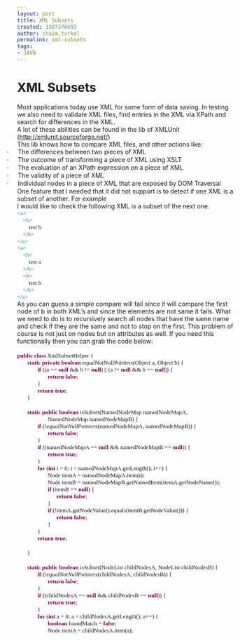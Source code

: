```yaml
---
layout: post
title: XML Subsets
created: 1387376693
author: chaim.turkel
permalink: xml-subsets
tags:
- JAVA
---
```

<h1>
XML Subsets<o:p></o:p></h1>
<div class="MsoNormal">
Most applications today use XML for some form of data
saving. In testing we also need to validate XML files, find entries in the XML
via XPath and search for differences in the XML.<o:p></o:p></div>
<div class="MsoNormal">
A lot of these abilities can be found in the lib of XMLUnit
(<a href="http://xmlunit.sourceforge.net/">http://xmlunit.sourceforge.net/</a>)<o:p></o:p></div>
<div class="MsoNormal">
This lib knows how to compare XML files, and other actions
like:<o:p></o:p></div>
<div class="MsoListParagraphCxSpFirst" style="mso-list: l0 level1 lfo1; text-indent: -.25in;">
<!--[if !supportLists]--><span style="font-family: Symbol; mso-bidi-font-family: Symbol; mso-fareast-font-family: Symbol;">·<span style="font-family: 'Times New Roman'; font-size: 7pt;">&nbsp;&nbsp;&nbsp;&nbsp;&nbsp;&nbsp;&nbsp;&nbsp;
</span></span><!--[endif]--><span dir="LTR"></span>The differences between two
pieces of XML<o:p></o:p></div>
<div class="MsoListParagraphCxSpMiddle" style="mso-list: l0 level1 lfo1; text-indent: -.25in;">
<!--[if !supportLists]--><span style="font-family: Symbol; mso-bidi-font-family: Symbol; mso-fareast-font-family: Symbol;">·<span style="font-family: 'Times New Roman'; font-size: 7pt;">&nbsp;&nbsp;&nbsp;&nbsp;&nbsp;&nbsp;&nbsp;&nbsp;
</span></span><!--[endif]--><span dir="LTR"></span>The outcome of transforming
a piece of XML using XSLT<o:p></o:p></div>
<div class="MsoListParagraphCxSpMiddle" style="mso-list: l0 level1 lfo1; text-indent: -.25in;">
<!--[if !supportLists]--><span style="font-family: Symbol; mso-bidi-font-family: Symbol; mso-fareast-font-family: Symbol;">·<span style="font-family: 'Times New Roman'; font-size: 7pt;">&nbsp;&nbsp;&nbsp;&nbsp;&nbsp;&nbsp;&nbsp;&nbsp;
</span></span><!--[endif]--><span dir="LTR"></span>The evaluation of an XPath
expression on a piece of XML<o:p></o:p></div>
<div class="MsoListParagraphCxSpMiddle" style="mso-list: l0 level1 lfo1; text-indent: -.25in;">
<!--[if !supportLists]--><span style="font-family: Symbol; mso-bidi-font-family: Symbol; mso-fareast-font-family: Symbol;">·<span style="font-family: 'Times New Roman'; font-size: 7pt;">&nbsp;&nbsp;&nbsp;&nbsp;&nbsp;&nbsp;&nbsp;&nbsp;
</span></span><!--[endif]--><span dir="LTR"></span>The validity of a piece of
XML<o:p></o:p></div>
<div class="MsoListParagraphCxSpLast" style="mso-list: l0 level1 lfo1; text-indent: -.25in;">
<!--[if !supportLists]--><span style="font-family: Symbol; mso-bidi-font-family: Symbol; mso-fareast-font-family: Symbol;">·<span style="font-family: 'Times New Roman'; font-size: 7pt;">&nbsp;&nbsp;&nbsp;&nbsp;&nbsp;&nbsp;&nbsp;&nbsp;
</span></span><!--[endif]--><span dir="LTR"></span>Individual nodes in a piece
of XML that are exposed by DOM Traversal<o:p></o:p></div>
<div class="MsoNormal">
One feature that I needed that it did not support is to
detect if one XML is a subset of another. For example<o:p></o:p></div>
<div class="MsoNormal">
I would like to check the following XML is a subset of the
next one.<o:p></o:p></div>
<div class="MsoNormal" style="margin-bottom: 0.0001pt;">
<span style="color: teal; font-family: Consolas; font-size: 10.0pt;">&lt;</span><span style="color: #3f7f7f; font-family: Consolas; font-size: 10.0pt;">a</span><span style="color: teal; font-family: Consolas; font-size: 10.0pt;">&gt;</span><span style="font-family: Consolas; font-size: 10.0pt;"><o:p></o:p></span></div>
<div class="MsoNormal" style="margin-bottom: 0.0001pt;">
<span style="font-family: Consolas; font-size: 10pt;">&nbsp;&nbsp;&nbsp;
</span><span style="color: teal; font-family: Consolas; font-size: 10.0pt;">&lt;</span><span style="color: #3f7f7f; font-family: Consolas; font-size: 10.0pt;">b</span><span style="color: teal; font-family: Consolas; font-size: 10.0pt;">&gt;</span><span style="font-family: Consolas; font-size: 10.0pt;"><o:p></o:p></span></div>
<div class="MsoNormal" style="margin-bottom: 0.0001pt;">
<span style="font-family: Consolas; font-size: 10pt;">&nbsp;&nbsp;&nbsp;&nbsp;&nbsp;&nbsp;&nbsp;
test b</span><span style="font-family: Consolas; font-size: 10.0pt;"><o:p></o:p></span></div>
<div class="MsoNormal" style="margin-bottom: 0.0001pt;">
<span style="font-family: Consolas; font-size: 10pt;">&nbsp;&nbsp;&nbsp;
</span><span style="color: teal; font-family: Consolas; font-size: 10.0pt;">&lt;/</span><span style="color: #3f7f7f; font-family: Consolas; font-size: 10.0pt;">b</span><span style="color: teal; font-family: Consolas; font-size: 10.0pt;">&gt;</span><span style="font-family: Consolas; font-size: 10.0pt;"><o:p></o:p></span></div>
<div class="MsoNormal">
<span style="color: teal; font-family: Consolas; font-size: 10.0pt; line-height: 115%;">&lt;/</span><span style="color: #3f7f7f; font-family: Consolas; font-size: 10.0pt; line-height: 115%;">a</span><span style="color: teal; font-family: Consolas; font-size: 10.0pt; line-height: 115%;">&gt;<o:p></o:p></span></div>
<div class="MsoNormal" style="margin-bottom: 0.0001pt;">
<span style="color: teal; font-family: Consolas; font-size: 10.0pt;">&lt;</span><span style="color: #3f7f7f; font-family: Consolas; font-size: 10.0pt;">a</span><span style="color: teal; font-family: Consolas; font-size: 10.0pt;">&gt;</span><span style="font-family: Consolas; font-size: 10.0pt;"><o:p></o:p></span></div>
<div class="MsoNormal" style="margin-bottom: 0.0001pt;">
<span style="font-family: Consolas; font-size: 10pt;">&nbsp;&nbsp;&nbsp;
</span><span style="color: teal; font-family: Consolas; font-size: 10.0pt;">&lt;</span><span style="color: #3f7f7f; font-family: Consolas; font-size: 10.0pt;">b</span><span style="color: teal; font-family: Consolas; font-size: 10.0pt;">&gt;</span><span style="font-family: Consolas; font-size: 10.0pt;"><o:p></o:p></span></div>
<div class="MsoNormal" style="margin-bottom: 0.0001pt;">
<span style="font-family: Consolas; font-size: 10pt;">&nbsp;&nbsp;&nbsp;&nbsp;&nbsp;&nbsp;&nbsp;
test a</span><span style="font-family: Consolas; font-size: 10.0pt;"><o:p></o:p></span></div>
<div class="MsoNormal" style="margin-bottom: 0.0001pt;">
<span style="font-family: Consolas; font-size: 10pt;">&nbsp;&nbsp;&nbsp;
</span><span style="color: teal; font-family: Consolas; font-size: 10.0pt;">&lt;/</span><span style="color: #3f7f7f; font-family: Consolas; font-size: 10.0pt;">b</span><span style="color: teal; font-family: Consolas; font-size: 10.0pt;">&gt;</span><span style="font-family: Consolas; font-size: 10.0pt;"><o:p></o:p></span></div>
<div class="MsoNormal" style="margin-bottom: 0.0001pt;">
<span style="font-family: Consolas; font-size: 10pt;">&nbsp;&nbsp;&nbsp;
</span><span style="color: teal; font-family: Consolas; font-size: 10.0pt;">&lt;</span><span style="color: #3f7f7f; font-family: Consolas; font-size: 10.0pt;">b</span><span style="color: teal; font-family: Consolas; font-size: 10.0pt;">&gt;</span><span style="font-family: Consolas; font-size: 10.0pt;"><o:p></o:p></span></div>
<div class="MsoNormal" style="margin-bottom: 0.0001pt;">
<span style="font-family: Consolas; font-size: 10pt;">&nbsp;&nbsp;&nbsp;&nbsp;&nbsp;&nbsp;&nbsp;
test b</span><span style="font-family: Consolas; font-size: 10.0pt;"><o:p></o:p></span></div>
<div class="MsoNormal" style="margin-bottom: 0.0001pt;">
<span style="font-family: Consolas; font-size: 10pt;">&nbsp;&nbsp;&nbsp;
</span><span style="color: teal; font-family: Consolas; font-size: 10.0pt;">&lt;/</span><span style="color: #3f7f7f; font-family: Consolas; font-size: 10.0pt;">b</span><span style="color: teal; font-family: Consolas; font-size: 10.0pt;">&gt;</span><span style="font-family: Consolas; font-size: 10.0pt;"><o:p></o:p></span></div>
<div class="MsoNormal">
<span style="color: teal; font-family: Consolas; font-size: 10.0pt; line-height: 115%;">&lt;/</span><span style="color: #3f7f7f; font-family: Consolas; font-size: 10.0pt; line-height: 115%;">a</span><span style="color: teal; font-family: Consolas; font-size: 10.0pt; line-height: 115%;">&gt;<o:p></o:p></span></div>
<div class="MsoNormal">
As you can guess a simple compare will fail since it will
compare the first node of b in both XML’s and since the elements are not same
it fails. What we need to do is to recursively search all nodes that have the
same name and check if they are the same and not to stop on the first. This
problem of course is not just on nodes but on attributes as well. If you need
this functionally then you can grab the code below:<o:p></o:p></div>
<div class="MsoNormal">
<br /></div>
<div class="MsoNormal" style="margin-bottom: 0.0001pt;">
<b><span style="color: #7f0055; font-family: Consolas; font-size: 10.0pt;">public</span></b><span style="font-family: Consolas; font-size: 10pt;"> </span><b><span style="color: #7f0055; font-family: Consolas; font-size: 10.0pt;">class</span></b><span style="font-family: Consolas; font-size: 10pt;"> XmlSubsetHelper {</span><span style="font-family: Consolas; font-size: 10.0pt;"><o:p></o:p></span></div>
<div class="MsoNormal" style="margin-bottom: 0.0001pt;">
<span style="font-family: Consolas; font-size: 10pt;">&nbsp;&nbsp;&nbsp;&nbsp;&nbsp;&nbsp; </span><b><span style="color: #7f0055; font-family: Consolas; font-size: 10.0pt;">static</span></b><span style="font-family: Consolas; font-size: 10pt;"> </span><b><span style="color: #7f0055; font-family: Consolas; font-size: 10.0pt;">private</span></b><span style="font-family: Consolas; font-size: 10pt;"> </span><b><span style="color: #7f0055; font-family: Consolas; font-size: 10.0pt;">boolean</span></b><span style="font-family: Consolas; font-size: 10pt;">
equalNotNullPointers(Object a, Object b) {</span><span style="font-family: Consolas; font-size: 10.0pt;"><o:p></o:p></span></div>
<div class="MsoNormal" style="margin-bottom: 0.0001pt;">
<span style="font-family: Consolas; font-size: 10pt;">&nbsp;&nbsp;&nbsp;&nbsp;&nbsp;&nbsp;&nbsp;&nbsp;&nbsp;&nbsp;&nbsp;&nbsp;&nbsp; </span><b><span style="color: #7f0055; font-family: Consolas; font-size: 10.0pt;">if</span></b><span style="font-family: Consolas; font-size: 10pt;"> ((a == </span><b><span style="color: #7f0055; font-family: Consolas; font-size: 10.0pt;">null</span></b><span style="font-family: Consolas; font-size: 10pt;"> &amp;&amp; b != </span><b><span style="color: #7f0055; font-family: Consolas; font-size: 10.0pt;">null</span></b><span style="font-family: Consolas; font-size: 10pt;">) || (a != </span><b><span style="color: #7f0055; font-family: Consolas; font-size: 10.0pt;">null</span></b><span style="font-family: Consolas; font-size: 10pt;"> &amp;&amp; b == </span><b><span style="color: #7f0055; font-family: Consolas; font-size: 10.0pt;">null</span></b><span style="font-family: Consolas; font-size: 10pt;">)) {</span><span style="font-family: Consolas; font-size: 10.0pt;"><o:p></o:p></span></div>
<div class="MsoNormal" style="margin-bottom: 0.0001pt;">
<span style="font-family: Consolas; font-size: 10pt;">&nbsp;&nbsp;&nbsp;&nbsp;&nbsp;&nbsp;&nbsp;&nbsp;&nbsp;&nbsp;&nbsp;&nbsp;&nbsp;&nbsp;&nbsp;&nbsp;&nbsp;&nbsp;&nbsp;&nbsp; </span><b><span style="color: #7f0055; font-family: Consolas; font-size: 10.0pt;">return</span></b><span style="font-family: Consolas; font-size: 10pt;"> </span><b><span style="color: #7f0055; font-family: Consolas; font-size: 10.0pt;">false</span></b><span style="font-family: Consolas; font-size: 10pt;">;</span><span style="font-family: Consolas; font-size: 10.0pt;"><o:p></o:p></span></div>
<div class="MsoNormal" style="margin-bottom: 0.0001pt;">
<span style="font-family: Consolas; font-size: 10pt;">&nbsp;&nbsp;&nbsp;&nbsp;&nbsp;&nbsp;&nbsp;&nbsp;&nbsp;&nbsp;&nbsp;&nbsp;&nbsp; }</span><span style="font-family: Consolas; font-size: 10.0pt;"><o:p></o:p></span></div>
<div class="MsoNormal" style="margin-bottom: 0.0001pt;">
<span style="font-family: Consolas; font-size: 10pt;">&nbsp;&nbsp;&nbsp;&nbsp;&nbsp;&nbsp;&nbsp;&nbsp;&nbsp;&nbsp;&nbsp;&nbsp;&nbsp; </span><b><span style="color: #7f0055; font-family: Consolas; font-size: 10.0pt;">return</span></b><span style="font-family: Consolas; font-size: 10pt;"> </span><b><span style="color: #7f0055; font-family: Consolas; font-size: 10.0pt;">true</span></b><span style="font-family: Consolas; font-size: 10pt;">;</span><span style="font-family: Consolas; font-size: 10.0pt;"><o:p></o:p></span></div>
<div class="MsoNormal" style="margin-bottom: 0.0001pt;">
<span style="font-family: Consolas; font-size: 10pt;">&nbsp;&nbsp;&nbsp;&nbsp;&nbsp;&nbsp; }</span><span style="font-family: Consolas; font-size: 10.0pt;"><o:p></o:p></span></div>
<div class="MsoNormal" style="margin-bottom: 0.0001pt;">
<br /></div>
<div class="MsoNormal" style="margin-bottom: 0.0001pt;">
<span style="font-family: Consolas; font-size: 10pt;">&nbsp;&nbsp;&nbsp;&nbsp;&nbsp;&nbsp; </span><b><span style="color: #7f0055; font-family: Consolas; font-size: 10.0pt;">static</span></b><span style="font-family: Consolas; font-size: 10pt;"> </span><b><span style="color: #7f0055; font-family: Consolas; font-size: 10.0pt;">public</span></b><span style="font-family: Consolas; font-size: 10pt;"> </span><b><span style="color: #7f0055; font-family: Consolas; font-size: 10.0pt;">boolean</span></b><span style="font-family: Consolas; font-size: 10pt;">
isSubset(NamedNodeMap namedNodeMapA,</span><span style="font-family: Consolas; font-size: 10.0pt;"><o:p></o:p></span></div>
<div class="MsoNormal" style="margin-bottom: 0.0001pt;">
<span style="font-family: Consolas; font-size: 10pt;">&nbsp;&nbsp;&nbsp;&nbsp;&nbsp;&nbsp;&nbsp;&nbsp;&nbsp;&nbsp;&nbsp;&nbsp;&nbsp;&nbsp;&nbsp;&nbsp;&nbsp;&nbsp;&nbsp;&nbsp; NamedNodeMap
namedNodeMapB) {</span><span style="font-family: Consolas; font-size: 10.0pt;"><o:p></o:p></span></div>
<div class="MsoNormal" style="margin-bottom: 0.0001pt;">
<span style="font-family: Consolas; font-size: 10pt;">&nbsp;&nbsp;&nbsp;&nbsp;&nbsp;&nbsp;&nbsp;&nbsp;&nbsp;&nbsp;&nbsp;&nbsp;&nbsp; </span><b><span style="color: #7f0055; font-family: Consolas; font-size: 10.0pt;">if</span></b><span style="font-family: Consolas; font-size: 10pt;"> (!<i>equalNotNullPointers</i>(namedNodeMapA,
namedNodeMapB)) {</span><span style="font-family: Consolas; font-size: 10.0pt;"><o:p></o:p></span></div>
<div class="MsoNormal" style="margin-bottom: 0.0001pt;">
<span style="font-family: Consolas; font-size: 10pt;">&nbsp;&nbsp;&nbsp;&nbsp;&nbsp;&nbsp;&nbsp;&nbsp;&nbsp;&nbsp;&nbsp;&nbsp;&nbsp;&nbsp;&nbsp;&nbsp;&nbsp;&nbsp;&nbsp;&nbsp; </span><b><span style="color: #7f0055; font-family: Consolas; font-size: 10.0pt;">return</span></b><span style="font-family: Consolas; font-size: 10pt;"> </span><b><span style="color: #7f0055; font-family: Consolas; font-size: 10.0pt;">false</span></b><span style="font-family: Consolas; font-size: 10pt;">;</span><span style="font-family: Consolas; font-size: 10.0pt;"><o:p></o:p></span></div>
<div class="MsoNormal" style="margin-bottom: 0.0001pt;">
<span style="font-family: Consolas; font-size: 10pt;">&nbsp;&nbsp;&nbsp;&nbsp;&nbsp;&nbsp;&nbsp;&nbsp;&nbsp;&nbsp;&nbsp;&nbsp;&nbsp; }</span><span style="font-family: Consolas; font-size: 10.0pt;"><o:p></o:p></span></div>
<div class="MsoNormal" style="margin-bottom: 0.0001pt;">
<span style="font-family: Consolas; font-size: 10pt;">&nbsp;&nbsp;&nbsp;&nbsp;&nbsp;&nbsp;&nbsp;&nbsp;&nbsp;&nbsp;&nbsp;&nbsp;&nbsp; </span><b><span style="color: #7f0055; font-family: Consolas; font-size: 10.0pt;">if</span></b><span style="font-family: Consolas; font-size: 10pt;"> ((namedNodeMapA == </span><b><span style="color: #7f0055; font-family: Consolas; font-size: 10.0pt;">null</span></b><span style="font-family: Consolas; font-size: 10pt;"> &amp;&amp;
namedNodeMapB == </span><b><span style="color: #7f0055; font-family: Consolas; font-size: 10.0pt;">null</span></b><span style="font-family: Consolas; font-size: 10pt;">)) {</span><span style="font-family: Consolas; font-size: 10.0pt;"><o:p></o:p></span></div>
<div class="MsoNormal" style="margin-bottom: 0.0001pt;">
<span style="font-family: Consolas; font-size: 10pt;">&nbsp;&nbsp;&nbsp;&nbsp;&nbsp;&nbsp;&nbsp;&nbsp;&nbsp;&nbsp;&nbsp;&nbsp;&nbsp;&nbsp;&nbsp;&nbsp;&nbsp;&nbsp;&nbsp;&nbsp; </span><b><span style="color: #7f0055; font-family: Consolas; font-size: 10.0pt;">return</span></b><span style="font-family: Consolas; font-size: 10pt;"> </span><b><span style="color: #7f0055; font-family: Consolas; font-size: 10.0pt;">true</span></b><span style="font-family: Consolas; font-size: 10pt;">;</span><span style="font-family: Consolas; font-size: 10.0pt;"><o:p></o:p></span></div>
<div class="MsoNormal" style="margin-bottom: 0.0001pt;">
<span style="font-family: Consolas; font-size: 10pt;">&nbsp;&nbsp;&nbsp;&nbsp;&nbsp;&nbsp;&nbsp;&nbsp;&nbsp;&nbsp;&nbsp;&nbsp;&nbsp; }</span><span style="font-family: Consolas; font-size: 10.0pt;"><o:p></o:p></span></div>
<div class="MsoNormal" style="margin-bottom: 0.0001pt;">
<span style="font-family: Consolas; font-size: 10pt;">&nbsp;&nbsp;&nbsp;&nbsp;&nbsp;&nbsp;&nbsp;&nbsp;&nbsp;&nbsp;&nbsp;&nbsp;&nbsp; </span><b><span style="color: #7f0055; font-family: Consolas; font-size: 10.0pt;">for</span></b><span style="font-family: Consolas; font-size: 10pt;"> (</span><b><span style="color: #7f0055; font-family: Consolas; font-size: 10.0pt;">int</span></b><span style="font-family: Consolas; font-size: 10pt;"> i = 0; i &lt;
namedNodeMapA.getLength(); i++) {</span><span style="font-family: Consolas; font-size: 10.0pt;"><o:p></o:p></span></div>
<div class="MsoNormal" style="margin-bottom: 0.0001pt;">
<span style="font-family: Consolas; font-size: 10pt;">&nbsp;&nbsp;&nbsp;&nbsp;&nbsp;&nbsp;&nbsp;&nbsp;&nbsp;&nbsp;&nbsp;&nbsp;&nbsp;&nbsp;&nbsp;&nbsp;&nbsp;&nbsp;&nbsp;&nbsp; Node
itemA = namedNodeMapA.item(i);</span><span style="font-family: Consolas; font-size: 10.0pt;"><o:p></o:p></span></div>
<div class="MsoNormal" style="margin-bottom: 0.0001pt;">
<span style="font-family: Consolas; font-size: 10pt;">&nbsp;&nbsp;&nbsp;&nbsp;&nbsp;&nbsp;&nbsp;&nbsp;&nbsp;&nbsp;&nbsp;&nbsp;&nbsp;&nbsp;&nbsp;&nbsp;&nbsp;&nbsp;&nbsp;&nbsp; Node
itemB = namedNodeMapB.getNamedItem(itemA.getNodeName());</span><span style="font-family: Consolas; font-size: 10.0pt;"><o:p></o:p></span></div>
<div class="MsoNormal" style="margin-bottom: 0.0001pt;">
<span style="font-family: Consolas; font-size: 10pt;">&nbsp;&nbsp;&nbsp;&nbsp;&nbsp;&nbsp;&nbsp;&nbsp;&nbsp;&nbsp;&nbsp;&nbsp;&nbsp;&nbsp;&nbsp;&nbsp;&nbsp;&nbsp;&nbsp;&nbsp; </span><b><span style="color: #7f0055; font-family: Consolas; font-size: 10.0pt;">if</span></b><span style="font-family: Consolas; font-size: 10pt;"> (itemB == </span><b><span style="color: #7f0055; font-family: Consolas; font-size: 10.0pt;">null</span></b><span style="font-family: Consolas; font-size: 10pt;">) {</span><span style="font-family: Consolas; font-size: 10.0pt;"><o:p></o:p></span></div>
<div class="MsoNormal" style="margin-bottom: 0.0001pt;">
<span style="font-family: Consolas; font-size: 10pt;">&nbsp;&nbsp;&nbsp;&nbsp;&nbsp;&nbsp;&nbsp;&nbsp;&nbsp;&nbsp;&nbsp;&nbsp;&nbsp;&nbsp;&nbsp;&nbsp;&nbsp;&nbsp;&nbsp;&nbsp;&nbsp;&nbsp;&nbsp;&nbsp;&nbsp;&nbsp; </span><b><span style="color: #7f0055; font-family: Consolas; font-size: 10.0pt;">return</span></b><span style="font-family: Consolas; font-size: 10pt;"> </span><b><span style="color: #7f0055; font-family: Consolas; font-size: 10.0pt;">false</span></b><span style="font-family: Consolas; font-size: 10pt;">;</span><span style="font-family: Consolas; font-size: 10.0pt;"><o:p></o:p></span></div>
<div class="MsoNormal" style="margin-bottom: 0.0001pt;">
<span style="font-family: Consolas; font-size: 10pt;">&nbsp;&nbsp;&nbsp;&nbsp;&nbsp;&nbsp;&nbsp;&nbsp;&nbsp;&nbsp;&nbsp;&nbsp;&nbsp;&nbsp;&nbsp;&nbsp;&nbsp;&nbsp;&nbsp;&nbsp; }</span><span style="font-family: Consolas; font-size: 10.0pt;"><o:p></o:p></span></div>
<div class="MsoNormal" style="margin-bottom: 0.0001pt;">
<span style="font-family: Consolas; font-size: 10pt;">&nbsp;&nbsp;&nbsp;&nbsp;&nbsp;&nbsp;&nbsp;&nbsp;&nbsp;&nbsp;&nbsp;&nbsp;&nbsp;&nbsp;&nbsp;&nbsp;&nbsp;&nbsp;&nbsp;&nbsp; </span><b><span style="color: #7f0055; font-family: Consolas; font-size: 10.0pt;">if</span></b><span style="font-family: Consolas; font-size: 10pt;">
(!itemA.getNodeValue().equals(itemB.getNodeValue())) {</span><span style="font-family: Consolas; font-size: 10.0pt;"><o:p></o:p></span></div>
<div class="MsoNormal" style="margin-bottom: 0.0001pt;">
<span style="font-family: Consolas; font-size: 10pt;">&nbsp;&nbsp;&nbsp;&nbsp;&nbsp;&nbsp;&nbsp;&nbsp;&nbsp;&nbsp;&nbsp;&nbsp;&nbsp;&nbsp;&nbsp;&nbsp;&nbsp;&nbsp;&nbsp;&nbsp;&nbsp;&nbsp;&nbsp;&nbsp;&nbsp;&nbsp; </span><b><span style="color: #7f0055; font-family: Consolas; font-size: 10.0pt;">return</span></b><span style="font-family: Consolas; font-size: 10pt;"> </span><b><span style="color: #7f0055; font-family: Consolas; font-size: 10.0pt;">false</span></b><span style="font-family: Consolas; font-size: 10pt;">;</span><span style="font-family: Consolas; font-size: 10.0pt;"><o:p></o:p></span></div>
<div class="MsoNormal" style="margin-bottom: 0.0001pt;">
<span style="font-family: Consolas; font-size: 10pt;">&nbsp;&nbsp;&nbsp;&nbsp;&nbsp;&nbsp;&nbsp;&nbsp;&nbsp;&nbsp;&nbsp;&nbsp;&nbsp;&nbsp;&nbsp;&nbsp;&nbsp;&nbsp;&nbsp;&nbsp; }</span><span style="font-family: Consolas; font-size: 10.0pt;"><o:p></o:p></span></div>
<div class="MsoNormal" style="margin-bottom: 0.0001pt;">
<span style="font-family: Consolas; font-size: 10pt;">&nbsp;&nbsp;&nbsp;&nbsp;&nbsp;&nbsp;&nbsp;&nbsp;&nbsp;&nbsp;&nbsp;&nbsp;&nbsp; }</span><span style="font-family: Consolas; font-size: 10.0pt;"><o:p></o:p></span></div>
<div class="MsoNormal" style="margin-bottom: 0.0001pt;">
<span style="font-family: Consolas; font-size: 10pt;">&nbsp;&nbsp;&nbsp;&nbsp;&nbsp;&nbsp;&nbsp;&nbsp;&nbsp;&nbsp;&nbsp;&nbsp;&nbsp; </span><b><span style="color: #7f0055; font-family: Consolas; font-size: 10.0pt;">return</span></b><span style="font-family: Consolas; font-size: 10pt;"> </span><b><span style="color: #7f0055; font-family: Consolas; font-size: 10.0pt;">true</span></b><span style="font-family: Consolas; font-size: 10pt;">;</span><span style="font-family: Consolas; font-size: 10.0pt;"><o:p></o:p></span></div>
<div class="MsoNormal" style="margin-bottom: 0.0001pt;">
<br /></div>
<div class="MsoNormal" style="margin-bottom: 0.0001pt;">
<span style="font-family: Consolas; font-size: 10pt;">&nbsp;&nbsp;&nbsp;&nbsp;&nbsp;&nbsp; }</span><span style="font-family: Consolas; font-size: 10.0pt;"><o:p></o:p></span></div>
<div class="MsoNormal" style="margin-bottom: 0.0001pt;">
<br /></div>
<div class="MsoNormal" style="margin-bottom: 0.0001pt;">
<span style="font-family: Consolas; font-size: 10pt;">&nbsp;&nbsp;&nbsp;&nbsp;&nbsp;&nbsp; </span><b><span style="color: #7f0055; font-family: Consolas; font-size: 10.0pt;">static</span></b><span style="font-family: Consolas; font-size: 10pt;"> </span><b><span style="color: #7f0055; font-family: Consolas; font-size: 10.0pt;">public</span></b><span style="font-family: Consolas; font-size: 10pt;"> </span><b><span style="color: #7f0055; font-family: Consolas; font-size: 10.0pt;">boolean</span></b><span style="font-family: Consolas; font-size: 10pt;"> isSubset(NodeList
childNodesA, NodeList childNodesB) {</span><span style="font-family: Consolas; font-size: 10.0pt;"><o:p></o:p></span></div>
<div class="MsoNormal" style="margin-bottom: 0.0001pt;">
<span style="font-family: Consolas; font-size: 10pt;">&nbsp;&nbsp;&nbsp;&nbsp;&nbsp;&nbsp;&nbsp;&nbsp;&nbsp;&nbsp;&nbsp;&nbsp;&nbsp; </span><b><span style="color: #7f0055; font-family: Consolas; font-size: 10.0pt;">if</span></b><span style="font-family: Consolas; font-size: 10pt;"> (!<i>equalNotNullPointers</i>(childNodesA,
childNodesB)) {</span><span style="font-family: Consolas; font-size: 10.0pt;"><o:p></o:p></span></div>
<div class="MsoNormal" style="margin-bottom: 0.0001pt;">
<span style="font-family: Consolas; font-size: 10pt;">&nbsp;&nbsp;&nbsp;&nbsp;&nbsp;&nbsp;&nbsp;&nbsp;&nbsp;&nbsp;&nbsp;&nbsp;&nbsp;&nbsp;&nbsp;&nbsp;&nbsp;&nbsp;&nbsp;&nbsp; </span><b><span style="color: #7f0055; font-family: Consolas; font-size: 10.0pt;">return</span></b><span style="font-family: Consolas; font-size: 10pt;"> </span><b><span style="color: #7f0055; font-family: Consolas; font-size: 10.0pt;">false</span></b><span style="font-family: Consolas; font-size: 10pt;">;</span><span style="font-family: Consolas; font-size: 10.0pt;"><o:p></o:p></span></div>
<div class="MsoNormal" style="margin-bottom: 0.0001pt;">
<span style="font-family: Consolas; font-size: 10pt;">&nbsp;&nbsp;&nbsp;&nbsp;&nbsp;&nbsp;&nbsp;&nbsp;&nbsp;&nbsp;&nbsp;&nbsp;&nbsp; }</span><span style="font-family: Consolas; font-size: 10.0pt;"><o:p></o:p></span></div>
<div class="MsoNormal" style="margin-bottom: 0.0001pt;">
<span style="font-family: Consolas; font-size: 10pt;">&nbsp;&nbsp;&nbsp;&nbsp;&nbsp;&nbsp;&nbsp;&nbsp;&nbsp;&nbsp;&nbsp;&nbsp;&nbsp; </span><b><span style="color: #7f0055; font-family: Consolas; font-size: 10.0pt;">if</span></b><span style="font-family: Consolas; font-size: 10pt;"> ((childNodesA == </span><b><span style="color: #7f0055; font-family: Consolas; font-size: 10.0pt;">null</span></b><span style="font-family: Consolas; font-size: 10pt;"> &amp;&amp;
childNodesB == </span><b><span style="color: #7f0055; font-family: Consolas; font-size: 10.0pt;">null</span></b><span style="font-family: Consolas; font-size: 10pt;">)) {</span><span style="font-family: Consolas; font-size: 10.0pt;"><o:p></o:p></span></div>
<div class="MsoNormal" style="margin-bottom: 0.0001pt;">
<span style="font-family: Consolas; font-size: 10pt;">&nbsp;&nbsp;&nbsp;&nbsp;&nbsp;&nbsp;&nbsp;&nbsp;&nbsp;&nbsp;&nbsp;&nbsp;&nbsp;&nbsp;&nbsp;&nbsp;&nbsp;&nbsp;&nbsp;&nbsp; </span><b><span style="color: #7f0055; font-family: Consolas; font-size: 10.0pt;">return</span></b><span style="font-family: Consolas; font-size: 10pt;"> </span><b><span style="color: #7f0055; font-family: Consolas; font-size: 10.0pt;">true</span></b><span style="font-family: Consolas; font-size: 10pt;">;</span><span style="font-family: Consolas; font-size: 10.0pt;"><o:p></o:p></span></div>
<div class="MsoNormal" style="margin-bottom: 0.0001pt;">
<span style="font-family: Consolas; font-size: 10pt;">&nbsp;&nbsp;&nbsp;&nbsp;&nbsp;&nbsp;&nbsp;&nbsp;&nbsp;&nbsp;&nbsp;&nbsp;&nbsp; }</span><span style="font-family: Consolas; font-size: 10.0pt;"><o:p></o:p></span></div>
<div class="MsoNormal" style="margin-bottom: 0.0001pt;">
<span style="font-family: Consolas; font-size: 10pt;">&nbsp;&nbsp;&nbsp;&nbsp;&nbsp;&nbsp;&nbsp;&nbsp;&nbsp;&nbsp;&nbsp;&nbsp;&nbsp; </span><b><span style="color: #7f0055; font-family: Consolas; font-size: 10.0pt;">for</span></b><span style="font-family: Consolas; font-size: 10pt;"> (</span><b><span style="color: #7f0055; font-family: Consolas; font-size: 10.0pt;">int</span></b><span style="font-family: Consolas; font-size: 10pt;"> a = 0; a &lt;
childNodesA.getLength(); a++) {</span><span style="font-family: Consolas; font-size: 10.0pt;"><o:p></o:p></span></div>
<div class="MsoNormal" style="margin-bottom: 0.0001pt;">
<span style="font-family: Consolas; font-size: 10pt;">&nbsp;&nbsp;&nbsp;&nbsp;&nbsp;&nbsp;&nbsp;&nbsp;&nbsp;&nbsp;&nbsp;&nbsp;&nbsp;&nbsp;&nbsp;&nbsp;&nbsp;&nbsp;&nbsp;&nbsp; </span><b><span style="color: #7f0055; font-family: Consolas; font-size: 10.0pt;">boolean</span></b><span style="font-family: Consolas; font-size: 10pt;"> foundMatch = </span><b><span style="color: #7f0055; font-family: Consolas; font-size: 10.0pt;">false</span></b><span style="font-family: Consolas; font-size: 10pt;">;</span><span style="font-family: Consolas; font-size: 10.0pt;"><o:p></o:p></span></div>
<div class="MsoNormal" style="margin-bottom: 0.0001pt;">
<span style="font-family: Consolas; font-size: 10pt;">&nbsp;&nbsp;&nbsp;&nbsp;&nbsp;&nbsp;&nbsp;&nbsp;&nbsp;&nbsp;&nbsp;&nbsp;&nbsp;&nbsp;&nbsp;&nbsp;&nbsp;&nbsp;&nbsp;&nbsp; Node
itemA = childNodesA.item(a);</span><span style="font-family: Consolas;

